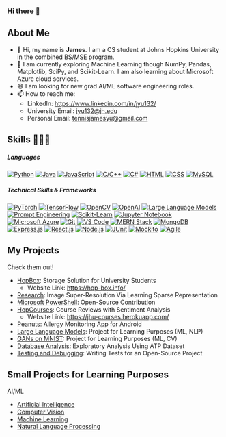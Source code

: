 ### Hi there 👋

<!--
**KiwiThePoodle/KiwiThePoodle** is a ✨ _special_ ✨ repository because its `README.md` (this file) appears on your GitHub profile.

Here are some ideas to get you started:

- 🔭 I’m currently working on ...
- 🌱 I’m currently learning ...
- 👯 I’m looking to collaborate on ...
- 🤔 I’m looking for help with ...
- 💬 Ask me about ...
- 📫 How to reach me: ...
- 😄 Pronouns: ...
- ⚡ Fun fact: ...
-->


## About Me
- 🔭 Hi, my name is <b>James</b>. I am a CS student at Johns Hopkins University in the combined BS/MSE program.
- 🌱 I am currently exploring Machine Learning though NumPy, Pandas, Matplotlib, SciPy, and Scikit-Learn. I am also learning about Microsoft Azure cloud services.
- 😄 I am looking for new grad AI/ML software engineering roles.
- 📫 How to reach me:
    - LinkedIn: https://www.linkedin.com/in/jyu132/
    - University Email: jyu132@jh.edu
    - Personal Email: tennisjamesyu@gmail.com
 
## Skills 👩🏻‍💻

##### Languages

[![Python](https://img.shields.io/badge/Python-3776AB.svg)](https://shields.io/category/languages)
[![Java](https://img.shields.io/badge/Java-007396.svg)](https://shields.io/category/languages)
[![JavaScript](https://img.shields.io/badge/JavaScript-F7DF1E.svg)](https://shields.io/category/languages)
[![C/C++](https://img.shields.io/badge/C%2FC%2B%2B-00599C.svg)](https://shields.io/category/languages)
[![C#](https://img.shields.io/badge/C%23-239120.svg)](https://shields.io/category/languages)
[![HTML](https://img.shields.io/badge/HTML5-E34F26.svg)](https://shields.io/category/languages)
[![CSS](https://img.shields.io/badge/CSS3-1572B6.svg)](https://shields.io/category/languages)
[![MySQL](https://img.shields.io/badge/MySQL-4479A1.svg)](https://shields.io/category/languages)

##### Technical Skills & Frameworks

[![PyTorch](https://img.shields.io/badge/PyTorch-EE4C2C.svg)](https://shields.io/category/tools)
[![TensorFlow](https://img.shields.io/badge/TensorFlow-FF6F00.svg)](https://shields.io/category/tools)
[![OpenCV](https://img.shields.io/badge/OpenCV-5C3EE8.svg)](https://shields.io/category/tools)
[![OpenAI](https://img.shields.io/badge/OpenAI-API-00FF00.svg)](https://shields.io/category/tools)
[![Large Language Models](https://img.shields.io/badge/Large_Language_Models-FF8C00.svg)](https://shields.io/category/tools)
[![Prompt Engineering](https://img.shields.io/badge/Prompt_Engineering-blue.svg)](https://shields.io/)
[![Scikit-Learn](https://img.shields.io/badge/Scikit--Learn-F7931E.svg)](https://shields.io/category/tools)
[![Jupyter Notebook](https://img.shields.io/badge/Jupyter-Notebook-F37626.svg)](https://shields.io/category/tools)
[![Microsoft Azure](https://img.shields.io/badge/Microsoft_Azure-0089D6.svg)](https://azure.microsoft.com/)
[![Git](https://img.shields.io/badge/Git-F05032.svg)](https://shields.io/category/tools)
[![VS Code](https://img.shields.io/badge/VS_Code-007ACC.svg)](https://shields.io/category/tools)
[![MERN Stack](https://img.shields.io/badge/MERN-000000.svg)](https://shields.io/category/tools)
[![MongoDB](https://img.shields.io/badge/MongoDB-47A248.svg)](https://shields.io/category/tools)
[![Express.js](https://img.shields.io/badge/Express.js-000000.svg)](https://shields.io/category/tools)
[![React.js](https://img.shields.io/badge/React.js-61DAFB.svg)](https://shields.io/category/tools)
[![Node.js](https://img.shields.io/badge/Node.js-339933.svg)](https://shields.io/category/tools)
[![JUnit](https://img.shields.io/badge/JUnit-25A162.svg)](https://shields.io/category/tools)
[![Mockito](https://img.shields.io/badge/Mockito-DA383C.svg)](https://shields.io/category/tools)
[![Agile](https://img.shields.io/badge/Agile-0093D7.svg)](https://shields.io/category/methodologies)

## My Projects

Check them out!

- [HopBox](https://github.com/KiwiThePoodle/HopBox): Storage Solution for University Students
  - Website Link: https://hop-box.info/
- [Research](https://github.com/KiwiThePoodle/Image-Super-Resolution-Via-Learning-Sparse-Representation): Image Super-Resolution Via Learning Sparse Representation
- [Microsoft PowerShell](https://github.com/KiwiThePoodle/PowerShell): Open-Source Contribution
- [HopCourses](https://github.com/KiwiThePoodle/HopCourses): Course Reviews with Sentiment Analysis
  - Website Link: https://jhu-courses.herokuapp.com/
- [Peanuts](https://github.com/KiwiThePoodle/Peanuts-App): Allergy Monitoring App for Android
- [Large Language Models](https://github.com/KiwiThePoodle/Large-Language-Models): Project for Learning Purposes (ML, NLP)
- [GANs on MNIST](https://github.com/KiwiThePoodle/Generative-Adversarial-Networks-on-MNIST): Project for Learning Purposes (ML, CV)
- [Database Analysis](https://github.com/KiwiThePoodle/Exploratory-Analysis-Using-ATP-Dataset): Exploratory Analysis Using ATP Dataset
- [Testing and Debugging](https://github.com/KiwiThePoodle/E-Commerce-Tests): Writing Tests for an Open-Source Project

## Small Projects for Learning Purposes

AI/ML

- [Artificial Intelligence](https://github.com/KiwiThePoodle/AI-Projects)
- [Computer Vision](https://github.com/KiwiThePoodle/CV-Projects)
- [Machine Learning](https://github.com/KiwiThePoodle/ML-Projects)
- [Natural Language Processing](https://github.com/KiwiThePoodle/NLP-Projects)
